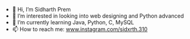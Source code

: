 - 👋 Hi, I’m Sidharth Prem
- 👀 I’m interested in looking into web designing and Python advanced
- 🌱 I’m currently learning Java, Python, C, MySQL
- 📫 How to reach me: www.instagram.com/sidxrth.310 

<!---
sidharth-prem/sidharth-prem is a ✨ special ✨ repository because its `README.md` (this file) appears on your GitHub profile.
You can click the Preview link to take a look at your changes.
--->
